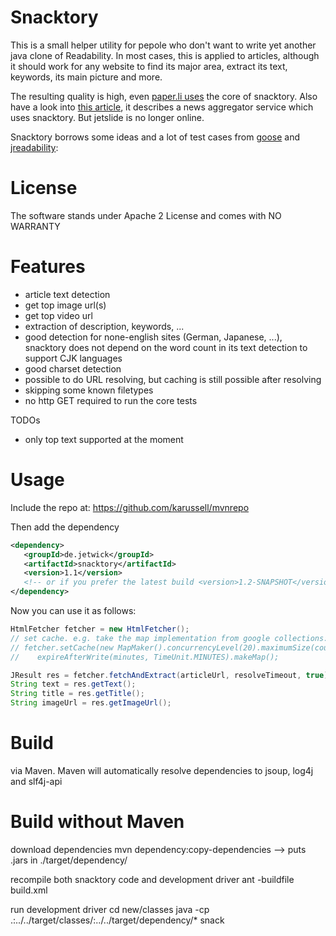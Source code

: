 # Snacktory

This is a small helper utility for pepole who don't want to write yet another java clone of Readability.
In most cases, this is applied to articles, although it should work for any website to find its major
area, extract its text, keywords, its main picture and more.

The resulting quality is high, even [paper.li uses](https://twitter.com/timetabling/status/274193754615853056) the core of snacktory.
Also have a look into [this article](http://karussell.wordpress.com/2011/07/12/introducing-jetslide-news-reader/), 
it describes a news aggregator service which uses snacktory. But jetslide is no longer online.

Snacktory borrows some ideas and a lot of test cases from [goose](https://github.com/GravityLabs/goose) 
and [jreadability](https://github.com/ifesdjeen/jReadability):

# License 

The software stands under Apache 2 License and comes with NO WARRANTY

# Features

 * article text detection 
 * get top image url(s)
 * get top video url
 * extraction of description, keywords, ...
 * good detection for none-english sites (German, Japanese, ...), snacktory does not depend on the word count in its text detection to support CJK languages 
 * good charset detection
 * possible to do URL resolving, but caching is still possible after resolving
 * skipping some known filetypes
 * no http GET required to run the core tests

TODOs

 * only top text supported at the moment


# Usage

 Include the repo at: https://github.com/karussell/mvnrepo

 Then add the dependency
 
 ```xml
 <dependency>
    <groupId>de.jetwick</groupId>
    <artifactId>snacktory</artifactId>
    <version>1.1</version>
    <!-- or if you prefer the latest build <version>1.2-SNAPSHOT</version> -->
 </dependency>
 ```
 
 Now you can use it as follows:
 
 ```java
 HtmlFetcher fetcher = new HtmlFetcher();
 // set cache. e.g. take the map implementation from google collections:
 // fetcher.setCache(new MapMaker().concurrencyLevel(20).maximumSize(count).
 //    expireAfterWrite(minutes, TimeUnit.MINUTES).makeMap();

 JResult res = fetcher.fetchAndExtract(articleUrl, resolveTimeout, true);
 String text = res.getText(); 
 String title = res.getTitle(); 
 String imageUrl = res.getImageUrl();
```

# Build

via Maven. Maven will automatically resolve dependencies to jsoup, log4j and slf4j-api

# Build without Maven

download dependencies
mvn dependency:copy-dependencies
--> puts .jars in ./target/dependency/

recompile both snacktory code and development driver
ant -buildfile build.xml

run development driver
cd new/classes
java -cp .:../../target/classes/:../../target/dependency/* snack

